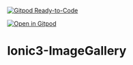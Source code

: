 [![Gitpod Ready-to-Code](https://img.shields.io/badge/Gitpod-Ready--to--Code-blue?logo=gitpod)](https://gitpod.io/#https://github.com/marcialwushu/Ionic3-ImageGallery) 

[![Open in Gitpod](https://gitpod.io/button/open-in-gitpod.svg)](https://gitpod.io#snapshot/cfd2888b-b640-4fb6-a5d6-9a545e5809dc)


# Ionic3-ImageGallery
